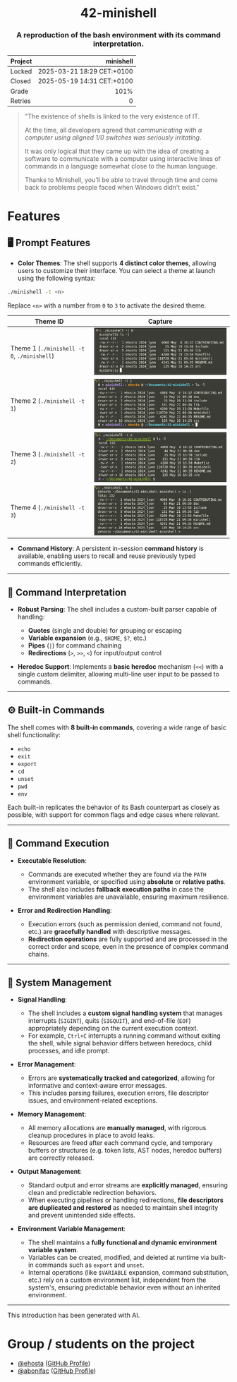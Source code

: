 <h1 align="center">42-minishell</h1>

<h3 align="center">A reproduction of the bash environment with its command interpretation.</h3>

| Project | minishell                  |
|:--------|---------------------------:|
| Locked  | 2025-03-21 18:29 CET:+0100 |
| Closed  | 2025-05-19 14:31 CET:+0100 |
| Grade   | 101%                       |
| Retries | 0                          |


> "The existence of shells is linked to the very existence of IT.
> 
> At the time, all developers agreed that *communicating with a computer using aligned 1/0 switches was seriously irritating*.
> 
> It was only logical that they came up with the idea of creating a software to communicate with a computer using interactive lines of commands in a language somewhat close to the human language.
> 
> Thanks to Minishell, you’ll be able to travel through time and come back to problems people faced when Windows didn’t exist."

# Features

## 🖥️ Prompt Features

- **Color Themes**: The shell supports **4 distinct color themes**, allowing users to customize their interface. You can select a theme at launch using the following syntax:
```bash
./minishell -t <n>
```

Replace `<n>` with a number from `0` to `3` to activate the desired theme.

| Theme ID                                    | Capture                     |
|---------------------------------------------|-----------------------------|
| Theme 1 (`./minishell -t 0`, `./minishell`) | ![Theme 0](doc/theme-0.png) |
| Theme 2 (`./minishell -t 1`)                | ![Theme 0](doc/theme-1.png) |
| Theme 3 (`./minishell -t 2`)                | ![Theme 0](doc/theme-2.png) |
| Theme 4 (`./minishell -t 3`)                | ![Theme 0](doc/theme-3.png) |

* **Command History**: A persistent in-session **command history** is available, enabling users to recall and reuse previously typed commands efficiently.

---

## 🧠 Command Interpretation

* **Robust Parsing**: The shell includes a custom-built parser capable of handling:

  * **Quotes** (single and double) for grouping or escaping
  * **Variable expansion** (e.g., `$HOME`, `$?`, etc.)
  * **Pipes** (`|`) for command chaining
  * **Redirections** (`>`, `>>`, `<`) for input/output control

* **Heredoc Support**: Implements a **basic heredoc** mechanism (`<<`) with a single custom delimiter, allowing multi-line user input to be passed to commands.

---

## ⚙️ Built-in Commands

The shell comes with **8 built-in commands**, covering a wide range of basic shell functionality:

* `echo`
* `exit`
* `export`
* `cd`
* `unset`
* `pwd`
* `env`

Each built-in replicates the behavior of its Bash counterpart as closely as possible, with support for common flags and edge cases where relevant.

---

## 🚀 Command Execution

* **Executable Resolution**:

  * Commands are executed whether they are found via the `PATH` environment variable, or specified using **absolute** or **relative paths**.
  * The shell also includes **fallback execution paths** in case the environment variables are unavailable, ensuring maximum resilience.

* **Error and Redirection Handling**:

  * Execution errors (such as permission denied, command not found, etc.) are **gracefully handled** with descriptive messages.
  * **Redirection operations** are fully supported and are processed in the correct order and scope, even in the presence of complex command chains.

---

## 🧩 System Management

- **Signal Handling**:
  - The shell includes a **custom signal handling system** that manages interrupts (`SIGINT`), quits (`SIGQUIT`), and end-of-file (`EOF`) appropriately depending on the current execution context.
  - For example, `Ctrl+C` interrupts a running command without exiting the shell, while signal behavior differs between heredocs, child processes, and idle prompt.

- **Error Management**:
  - Errors are **systematically tracked and categorized**, allowing for informative and context-aware error messages.
  - This includes parsing failures, execution errors, file descriptor issues, and environment-related exceptions.

- **Memory Management**:
  - All memory allocations are **manually managed**, with rigorous cleanup procedures in place to avoid leaks.
  - Resources are freed after each command cycle, and temporary buffers or structures (e.g. token lists, AST nodes, heredoc buffers) are correctly released.

- **Output Management**:
  - Standard output and error streams are **explicitly managed**, ensuring clean and predictable redirection behaviors.
  - When executing pipelines or handling redirections, **file descriptors are duplicated and restored** as needed to maintain shell integrity and prevent unintended side effects.

- **Environment Variable Management**:
  - The shell maintains a **fully functional and dynamic environment variable system**.
  - Variables can be created, modified, and deleted at runtime via built-in commands such as `export` and `unset`.
  - Internal operations (like `$VARIABLE` expansion, command substitution, etc.) rely on a custom environment list, independent from the system's, ensuring predictable behavior even without an inherited environment.

---

This introduction has been generated with AI.

# Group / students on the project

- [@ehosta](https://profile.intra.42.fr/users/ehosta) ([GitHub Profile](https://github.com/panda2742))
- [@abonifac](https://profile.intra.42.fr/users/abonifac) ([GitHub Profile](https://github.com/AlexBonifacio))